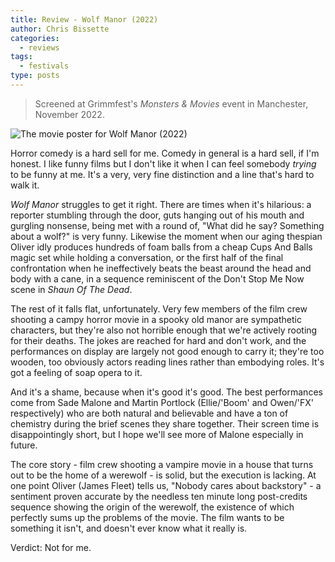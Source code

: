 ```yaml
---
title: Review - Wolf Manor (2022)
author: Chris Bissette
categories:
  - reviews
tags:
  - festivals
type: posts
---
```


> Screened at Grimmfest's _Monsters & Movies_ event in Manchester, November 2022.

![The movie poster for Wolf Manor (2022)](/images/_WolfManor.jpg)

Horror comedy is a hard sell for me. Comedy in general is a hard sell, if I'm honest.
I like funny films but I don't like it when I can feel somebody _trying_ to be funny at me.
It's a very, very fine distinction and a line that's hard to walk it.

_Wolf Manor_ struggles to get it right. There are times when it's hilarious: a reporter stumbling
through the door, guts hanging out of his mouth and gurgling nonsense, being met with a round of,
"What did he say? Something about a wolf?" is very funny. Likewise the moment when our aging
thespian Oliver idly produces hundreds of foam balls from a cheap Cups And Balls magic set while
holding a conversation, or the first half of the final confrontation when he ineffectively beats the
beast around the head and body with a cane, in a sequence reminiscent of the Don't Stop Me Now scene
in _Shaun Of The Dead_.

The rest of it falls flat, unfortunately. Very few members of the film crew shooting a campy horror movie
in a spooky old manor are sympathetic characters, but they're also not horrible enough that we're actively
rooting for their deaths. The jokes are reached for hard and don't work, and the performances on display
are largely not good enough to carry it; they're too wooden, too obviously actors reading lines rather
than embodying roles. It's got a feeling of soap opera to it.

And it's a shame, because when it's good it's good. The best performances come from Sade Malone and
Martin Portlock (Ellie/'Boom' and Owen/'FX' respectively) who are both natural and believable and have
a ton of chemistry during the brief scenes they share together. Their screen time is disappointingly
short, but I hope we'll see more of Malone especially in future.

The core story - film crew shooting a vampire movie in a house that turns out to be the home of a
werewolf - is solid, but the execution is lacking. At one point Oliver (James Fleet) tells us,
"Nobody cares about backstory" - a sentiment proven accurate by the needless ten minute long
post-credits sequence showing the origin of the werewolf, the existence of which perfectly sums up
the problems of the movie. The film wants to be something it isn't, and doesn't ever know what it
really is.

Verdict: Not for me.
